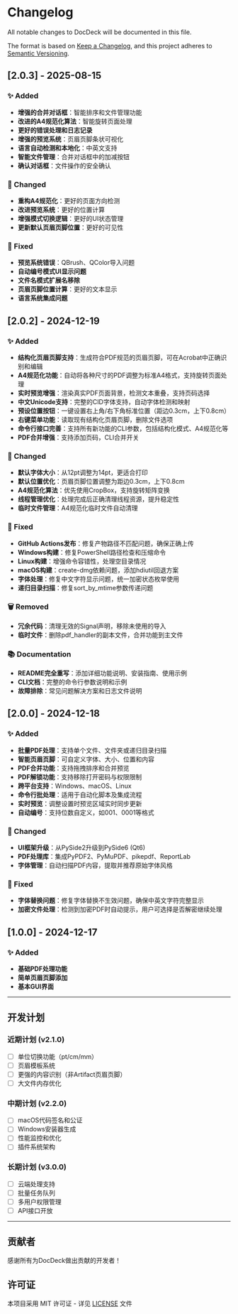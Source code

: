 # Changelog

All notable changes to DocDeck will be documented in this file.

The format is based on [Keep a Changelog](https://keepachangelog.com/en/1.0.0/),
and this project adheres to [Semantic Versioning](https://semver.org/spec/v2.0.0.html).

## [2.0.3] - 2025-08-15

### ✨ Added
- **增强的合并对话框**：智能排序和文件管理功能
- **改进的A4规范化算法**：智能旋转页面处理
- **更好的错误处理和日志记录**
- **增强的预览系统**：页眉页脚条状可视化
- **语言自动检测和本地化**：中英文支持
- **智能文件管理**：合并对话框中的加减按钮
- **确认对话框**：文件操作的安全确认

### 🔧 Changed
- **重构A4规范化**：更好的页面方向检测
- **改进预览系统**：更好的位置计算
- **增强模式切换逻辑**：更好的UI状态管理
- **更新默认页眉页脚位置**：更好的可见性

### 🐛 Fixed
- **预览系统错误**：QBrush、QColor导入问题
- **自动编号模式UI显示问题**
- **文件名模式扩展名移除**
- **页眉页脚位置计算**：更好的文本显示
- **语言系统集成问题**

## [2.0.2] - 2024-12-19

### ✨ Added
- **结构化页眉页脚支持**：生成符合PDF规范的页眉页脚，可在Acrobat中正确识别和编辑
- **A4规范化功能**：自动将各种尺寸的PDF调整为标准A4格式，支持旋转页面处理
- **实时预览增强**：渲染真实PDF页面背景，检测文本重叠，支持页码选择
- **中文Unicode支持**：完整的CID字体支持，自动字体检测和映射
- **预设位置按钮**：一键设置右上角/右下角标准位置（距边0.3cm，上下0.8cm）
- **右键菜单功能**：读取现有结构化页眉页脚，删除文件选项
- **命令行接口完善**：支持所有新功能的CLI参数，包括结构化模式、A4规范化等
- **PDF合并增强**：支持添加页码，CLI合并开关

### 🔧 Changed
- **默认字体大小**：从12pt调整为14pt，更适合打印
- **默认位置优化**：页眉页脚位置调整为距边0.3cm，上下0.8cm
- **A4规范化算法**：优先使用CropBox，支持旋转矩阵变换
- **线程管理优化**：处理完成后正确清理线程资源，提升稳定性
- **临时文件管理**：A4规范化临时文件自动清理

### 🐛 Fixed
- **GitHub Actions发布**：修复产物路径不匹配问题，确保正确上传
- **Windows构建**：修复PowerShell路径检查和压缩命令
- **Linux构建**：增强命令容错性，处理空目录情况
- **macOS构建**：create-dmg依赖问题，添加hdiutil回退方案
- **字体处理**：修复中文字符显示问题，统一加密状态枚举使用
- **递归目录扫描**：修复sort_by_mtime参数传递问题

### 🗑️ Removed
- **冗余代码**：清理无效的Signal声明，移除未使用的导入
- **临时文件**：删除pdf_handler的副本文件，合并功能到主文件

### 📚 Documentation
- **README完全重写**：添加详细功能说明、安装指南、使用示例
- **CLI文档**：完整的命令行参数说明和示例
- **故障排除**：常见问题解决方案和日志文件说明

## [2.0.0] - 2024-12-18

### ✨ Added
- **批量PDF处理**：支持单个文件、文件夹或递归目录扫描
- **智能页眉页脚**：可自定义字体、大小、位置和内容
- **PDF合并功能**：支持拖拽排序和合并预览
- **PDF解锁功能**：支持移除打开密码与权限限制
- **跨平台支持**：Windows、macOS、Linux
- **命令行批处理**：适用于自动化脚本及集成流程
- **实时预览**：调整设置时预览区域实时同步更新
- **自动编号**：支持位数自定义，如001、0001等格式

### 🔧 Changed
- **UI框架升级**：从PySide2升级到PySide6 (Qt6)
- **PDF处理库**：集成PyPDF2、PyMuPDF、pikepdf、ReportLab
- **字体管理**：自动扫描PDF内容，提取并推荐原始字体风格

### 🐛 Fixed
- **字体替换问题**：修复字体替换不生效问题，确保中英文字符完整显示
- **加密文件处理**：检测到加密PDF时自动提示，用户可选择是否解密继续处理

## [1.0.0] - 2024-12-17

### ✨ Added
- **基础PDF处理功能**
- **简单页眉页脚添加**
- **基本GUI界面**

---

## 开发计划

### 近期计划 (v2.1.0)
- [ ] 单位切换功能（pt/cm/mm）
- [ ] 页眉模板系统
- [ ] 更强的内容识别（非Artifact页眉页脚）
- [ ] 大文件内存优化

### 中期计划 (v2.2.0)
- [ ] macOS代码签名和公证
- [ ] Windows安装器生成
- [ ] 性能监控和优化
- [ ] 插件系统架构

### 长期计划 (v3.0.0)
- [ ] 云端处理支持
- [ ] 批量任务队列
- [ ] 多用户权限管理
- [ ] API接口开放

---

## 贡献者

感谢所有为DocDeck做出贡献的开发者！

## 许可证

本项目采用 MIT 许可证 - 详见 [LICENSE](LICENSE) 文件
